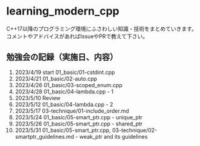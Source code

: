 # learning_modern_cpp

C++17以降のプログラミング環境にふさわしい知識・技術をまとめていきます。
コメントやアドバイスがあればIssueやPRで教えて下さい。

## 勉強会の記録（実施日、内容）

1. 2023/4/19 start 01_basic/01-cstdint.cpp
1. 2023/4/21 01_basic/02-auto.cpp
1. 2023/4/26 01_basic/03-scoped_enum.cpp
1. 2023/4/28 01_basic/04-lambda.cpp - 1
1. 2023/5/10 Review
1. 2023/5/12 01_basic/04-lambda.cpp - 2
1. 2023/5/17 03-technique/01-include_order.md
1. 2023/5/24 01_basic/05-smart_ptr.cpp - unique_ptr
1. 2023/5/26 01_basic/05-smart_ptr.cpp - shared_ptr
1. 2023/5/31 01_basic/05-smart_ptr.cpp, 03-technique/02-smartptr_guidelines.md - weak_ptr and its guidelines
